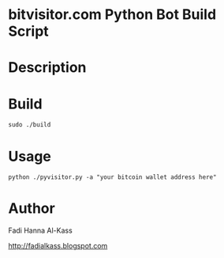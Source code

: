 bitvisitor.com Python Bot Build Script
======================================

Description
===========

Build
=====
	sudo ./build

Usage
=====
	python ./pyvisitor.py -a "your bitcoin wallet address here"

Author
======
Fadi Hanna Al-Kass

http://fadialkass.blogspot.com
